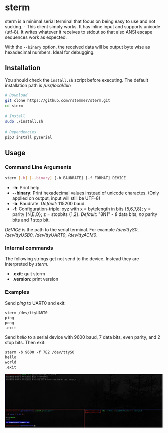 
# sterm

sterm is a minimal serial terminal that focus on being easy to use and not sucking. - This client simply works.
It has inline input and supports unicode (utf-8).
It writes whatever it receives to stdout so that also ANSI escape sequences work as expected.

With the ``--binary`` option, the received data will be output byte wise as hexadecimal numbers.
Ideal for debugging.


## Installation

You should check the `install.sh` script before executing.
The default installation path is _/usr/local/bin_

```bash
# Download
git clone https://github.com/rstemmer/sterm.git
cd sterm

# Install
sudo ./install.sh

# Dependencies
pip3 install pyserial
```

## Usage

### Command Line Arguments

```bash
sterm [-h] [--binary] [-b BAUDRATE] [-f FORMAT] DEVICE
```

  * __-h__: Print help.
  * __--binary__: Print hexadecimal values instead of unicode charactes. (Only applied on output, input will still be UTF-8)
  * __-b__: Baudrate. _Default:_ 115200 baud.
  * __-f__: Configuration-triple: xyz with x = bytelength in bits {5,6,7,8}; y = parity {N,E,O}; z = stopbits {1,2}. _Default:_ "8N1" - _8_ data bits, _no_ parity bits and _1_ stop bit.

_DEVICE_ is the path to the serial terminal.
For example _/dev/ttyS0_, _/dev/ttyUSB0_, _/dev/ttyUART0_, _/dev/ttyACM0_.

### Internal commands

The following strings get not send to the device. Instead they are interpreted by _sterm_.

  * __.exit__: quit sterm
  * __.version__: print version

### Examples

Send _ping_ to UART0 and exit:
```
sterm /dev/ttyUART0
ping
pong
.exit
```

Send _hello_ to a serial device with 9600 baud, 7 data bits, even parity, and 2 stop bits. Then exit:
```
sterm -b 9600 -f 7E2 /dev/ttyS0
hello
world
.exit
```

![A picture that demonstrates the possibility of receiving ANSI escape sequences and unicode charaters](/stermscreenshot.png?raw=true "Testrun showing some capabilities of sterm")


